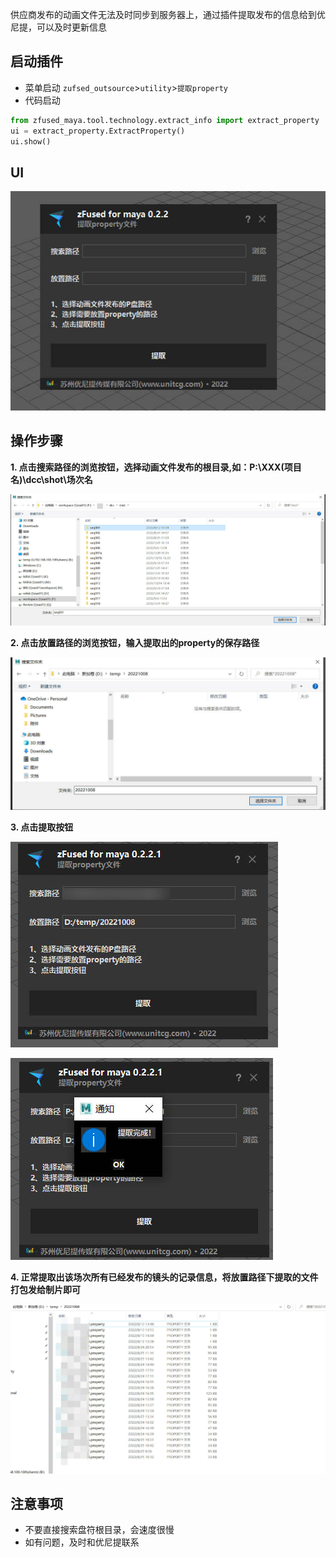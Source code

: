 供应商发布的动画文件无法及时同步到服务器上，通过插件提取发布的信息给到优尼提，可以及时更新信息

## 启动插件
- 菜单启动 `zufsed_outsource`>`utility`>`提取property`  
- 代码启动  
```python 
from zfused_maya.tool.technology.extract_info import extract_property
ui = extract_property.ExtractProperty()
ui.show()
```

## UI
![](../../images/utility/extract_property/extract_property1.jpg ':size=600')

## 操作步骤
**1. 点击搜索路径的浏览按钮，选择动画文件发布的根目录,如：P:\XXX(项目名)\dcc\shot\场次名**

![](../../images/utility/extract_property/extract_property2.jpg ':size=600')

**2. 点击放置路径的浏览按钮，输入提取出的property的保存路径**

![](../../images/utility/extract_property/extract_property3.jpg ':size=600')

**3. 点击提取按钮**

![](../../images/utility/extract_property/extract_property4.jpg ':size=600')

![](../../images/utility/extract_property/extract_property5.jpg ':size=600')

**4. 正常提取出该场次所有已经发布的镜头的记录信息，将放置路径下提取的文件打包发给制片即可**

![](../../images/utility/extract_property/extract_property6.jpg ':size=600')


## 注意事项
- 不要直接搜索盘符根目录，会速度很慢
- 如有问题，及时和优尼提联系